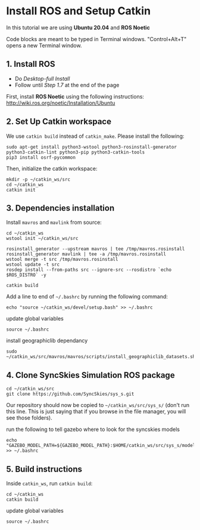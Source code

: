 # Install ROS and Setup Catkin  

In this tutorial we are using **Ubuntu 20.04** and **ROS Noetic**

Code blocks are meant to be typed in Terminal windows. "Control+Alt+T" opens a new Terminal window.

## 1. Install ROS

   - Do _Desktop-full Install_
   - Follow until _Step 1.7_ at the end of the page

   First, install **ROS Noetic** using the following instructions: http://wiki.ros.org/noetic/Installation/Ubuntu


## 2. Set Up Catkin workspace

We use `catkin build` instead of `catkin_make`. Please install the following:
```
sudo apt-get install python3-wstool python3-rosinstall-generator python3-catkin-lint python3-pip python3-catkin-tools
pip3 install osrf-pycommon
```

Then, initialize the catkin workspace:
```
mkdir -p ~/catkin_ws/src
cd ~/catkin_ws
catkin init
```

## 3. Dependencies installation

Install `mavros` and `mavlink` from source:
```
cd ~/catkin_ws
wstool init ~/catkin_ws/src

rosinstall_generator --upstream mavros | tee /tmp/mavros.rosinstall
rosinstall_generator mavlink | tee -a /tmp/mavros.rosinstall
wstool merge -t src /tmp/mavros.rosinstall
wstool update -t src
rosdep install --from-paths src --ignore-src --rosdistro `echo $ROS_DISTRO` -y

catkin build
```
Add a line to end of `~/.bashrc` by running the following command:
```
echo "source ~/catkin_ws/devel/setup.bash" >> ~/.bashrc
```

update global variables
```
source ~/.bashrc
```

install geographiclib dependancy 
```
sudo ~/catkin_ws/src/mavros/mavros/scripts/install_geographiclib_datasets.sh
```


## 4. Clone SyncSkies Simulation ROS package 

```
cd ~/catkin_ws/src
git clone https://github.com/SyncSkies/sys_s.git
```
Our repository should now be copied to `~/catkin_ws/src/sys_s/` (don't run this line. This is just saying that if you browse in the file manager, you will see those folders).

run the following to tell gazebo where to look for the syncskies models 
```
echo "GAZEBO_MODEL_PATH=${GAZEBO_MODEL_PATH}:$HOME/catkin_ws/src/sys_s/models" >> ~/.bashrc
```

## 5. Build instructions
Inside `catkin_ws`, run `catkin build`:

```
cd ~/catkin_ws
catkin build
```
update global variables
```
source ~/.bashrc
```
